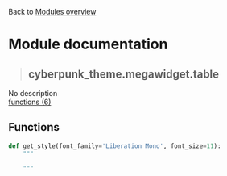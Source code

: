 Back to [Modules overview](https://github.com/pyrustic/cyberpunk-theme/blob/master/docs/modules/README.md)
  
# Module documentation
>## cyberpunk\_theme.megawidget.table
No description
<br>
[functions (6)](https://github.com/pyrustic/cyberpunk-theme/blob/master/docs/modules/content/cyberpunk_theme.megawidget.table/functions.md)


## Functions
```python
def get_style(font_family='Liberation Mono', font_size=11):
    """
    
    """

```

